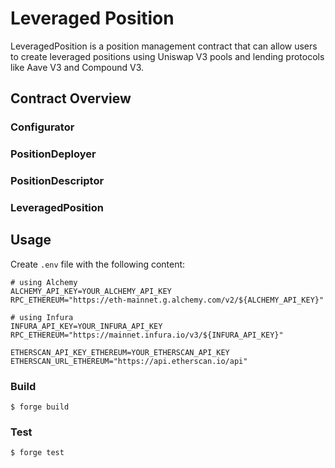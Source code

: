 # Leveraged Position

LeveragedPosition is a position management contract that can allow users to create leveraged positions using Uniswap V3 pools and lending protocols like Aave V3 and Compound V3.

## Contract Overview

### Configurator

### PositionDeployer

### PositionDescriptor

### LeveragedPosition

## Usage

Create `.env` file with the following content:

```text
# using Alchemy
ALCHEMY_API_KEY=YOUR_ALCHEMY_API_KEY
RPC_ETHEREUM="https://eth-mainnet.g.alchemy.com/v2/${ALCHEMY_API_KEY}"

# using Infura
INFURA_API_KEY=YOUR_INFURA_API_KEY
RPC_ETHEREUM="https://mainnet.infura.io/v3/${INFURA_API_KEY}"

ETHERSCAN_API_KEY_ETHEREUM=YOUR_ETHERSCAN_API_KEY
ETHERSCAN_URL_ETHEREUM="https://api.etherscan.io/api"
```

### Build

```shell
$ forge build
```

### Test

```shell
$ forge test
```
